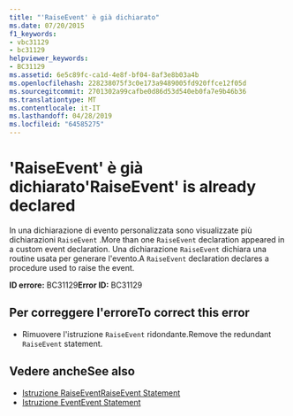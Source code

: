 ```yaml
---
title: "'RaiseEvent' è già dichiarato"
ms.date: 07/20/2015
f1_keywords:
- vbc31129
- bc31129
helpviewer_keywords:
- BC31129
ms.assetid: 6e5c89fc-ca1d-4e8f-bf04-8af3e8b03a4b
ms.openlocfilehash: 228238075f3c0e173a9489005fd920ffce12f05d
ms.sourcegitcommit: 2701302a99cafbe0d86d53d540eb0fa7e9b46b36
ms.translationtype: MT
ms.contentlocale: it-IT
ms.lasthandoff: 04/28/2019
ms.locfileid: "64585275"
---
```

# <a name="raiseevent-is-already-declared"></a><span data-ttu-id="cfd72-102">'RaiseEvent' è già dichiarato</span><span class="sxs-lookup"><span data-stu-id="cfd72-102">'RaiseEvent' is already declared</span></span>
<span data-ttu-id="cfd72-103">In una dichiarazione di evento personalizzata sono visualizzate più dichiarazioni `RaiseEvent` .</span><span class="sxs-lookup"><span data-stu-id="cfd72-103">More than one `RaiseEvent` declaration appeared in a custom event declaration.</span></span> <span data-ttu-id="cfd72-104">Una dichiarazione `RaiseEvent` dichiara una routine usata per generare l'evento.</span><span class="sxs-lookup"><span data-stu-id="cfd72-104">A `RaiseEvent` declaration declares a procedure used to raise the event.</span></span>  
  
 <span data-ttu-id="cfd72-105">**ID errore:** BC31129</span><span class="sxs-lookup"><span data-stu-id="cfd72-105">**Error ID:** BC31129</span></span>  
  
## <a name="to-correct-this-error"></a><span data-ttu-id="cfd72-106">Per correggere l'errore</span><span class="sxs-lookup"><span data-stu-id="cfd72-106">To correct this error</span></span>  
  
- <span data-ttu-id="cfd72-107">Rimuovere l'istruzione `RaiseEvent` ridondante.</span><span class="sxs-lookup"><span data-stu-id="cfd72-107">Remove the redundant `RaiseEvent` statement.</span></span>  
  
## <a name="see-also"></a><span data-ttu-id="cfd72-108">Vedere anche</span><span class="sxs-lookup"><span data-stu-id="cfd72-108">See also</span></span>

- [<span data-ttu-id="cfd72-109">Istruzione RaiseEvent</span><span class="sxs-lookup"><span data-stu-id="cfd72-109">RaiseEvent Statement</span></span>](../../visual-basic/language-reference/statements/raiseevent-statement.md)
- [<span data-ttu-id="cfd72-110">Istruzione Event</span><span class="sxs-lookup"><span data-stu-id="cfd72-110">Event Statement</span></span>](../../visual-basic/language-reference/statements/event-statement.md)
